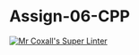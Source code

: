 # Assign-06-CPP
[![Mr Coxall's Super Linter](https://github.com/ICS3U-Programming-NoahS/Assign-06-CPP/workflows/Mr%20Coxall's%20Super%20Linter/badge.svg)](https://github.com/ICS3U-Programming-NoahS/Assign-06-CPP/actions/)
